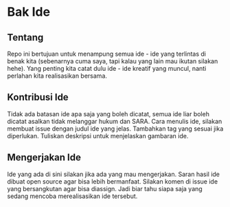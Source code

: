 # Bak Ide
## Tentang
Repo ini bertujuan untuk menampung semua ide - ide yang terlintas di benak kita (sebenarnya cuma saya, tapi kalau yang lain mau ikutan silakan hehe). Yang penting kita catat dulu ide - ide kreatif yang muncul, nanti perlahan kita realisasikan bersama.

## Kontribusi Ide
Tidak ada batasan ide apa saja yang boleh dicatat, semua ide liar boleh dicatat asalkan tidak melanggar hukum dan SARA. 
Cara menulis ide, silakan membuat issue dengan judul ide yang jelas. Tambahkan tag yang sesuai jika diperlukan. Tuliskan deskripsi untuk menjelaskan gambaran ide.

## Mengerjakan Ide
Ide yang ada di sini silakan jika ada yang mau mengerjakan. Saran hasil ide dibuat open source agar bisa lebih bermanfaat. Silakan komen di issue ide yang bersangkutan agar bisa diassign. Jadi biar tahu siapa saja yang sedang mencoba merealisasikan ide tersebut.


